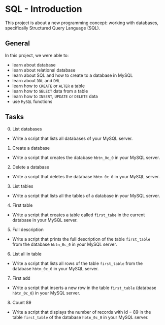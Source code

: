 # SQL - Introduction
This project is about a new programming concept: working with databases, specifically Structured Query Language (SQL).

## General
In this project, we were able to:
* learn about database
* learn about relational database
* learn about SQL and how to create to a database in MySQL
* learn about `DDL` and `DML`
* learn how to `CREATE` or `ALTER` a table
* learn how to `SELECT` data from a table
* learn how to `INSERT`, `UPDATE` or `DELETE` data
* use `MySQL` functions

## Tasks
0. List databases
* Write a script that lists all databases of your MySQL server.

1. Create a database
* Write a script that creates the database `hbtn_0c_0` in your MySQL server.

2. Delete a database
* Write a script that deletes the database `hbtn_0c_0` in your MySQL server.

3. List tables
* Write a script that lists all the tables of a database in your MySQL server.

4. First table
* Write a script that creates a table called `first_tabe` in the current database in your MySQL server.

5. Full description
* Write a script that prints the full description of the table `first_table` from the database `hbtn_0c_0` in your MySQL server.

6. List all in table
* Write a script that lists all rows of the table `first_table` from the database `hbtn_0c_0` in your MySQL server.

7. First add
* Write a script that inserts a new row in the table `first_table` (database `hbtn_0c_0`) in your MySQL server.

8. Count 89
* Write a script that displays the number of records with id = 89 in the table `first_table` of the database `hbtn_0c_0` in your MySQL server.
